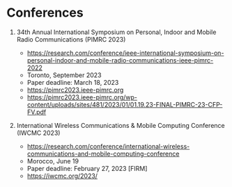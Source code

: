 # Conferences

1. 34th Annual International Symposium on Personal, Indoor and Mobile Radio Communications (PIMRC 2023)
    - https://research.com/conference/ieee-international-symposium-on-personal-indoor-and-mobile-radio-communications-ieee-pimrc-2022
    - Toronto, September 2023
    - Paper deadline: March 18, 2023
    - https://pimrc2023.ieee-pimrc.org
    - https://pimrc2023.ieee-pimrc.org/wp-content/uploads/sites/481/2023/01/01.19.23-FINAL-PIMRC-23-CFP-FV.pdf

2. International Wireless Communications & Mobile Computing Conference (IWCMC 2023)
    - https://research.com/conference/international-wireless-communications-and-mobile-computing-conference
    - Morocco, June 19
    - Paper deadline: February 27, 2023 [FIRM]
    - https://iwcmc.org/2023/
